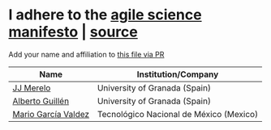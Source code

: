 # I adhere to the [agile science manifesto](index.html) | [source](README.md)

Add your name and affiliation to [this file via PR](https://github.com/agile-science-manifesto/agile-science-manifesto.github.io/blob/main/adherents.md)

| Name       | Institution/Company |
|------------|---------------------|
| [JJ Merelo](https://github.com/JJ) | University of Granada (Spain) |
| [Alberto Guillén](https://github.com/aguillenATC) | University of Granada (Spain) |
| [Mario García Valdez](https://github.com/mariosky) | Tecnológico Nacional de México (Mexico) |